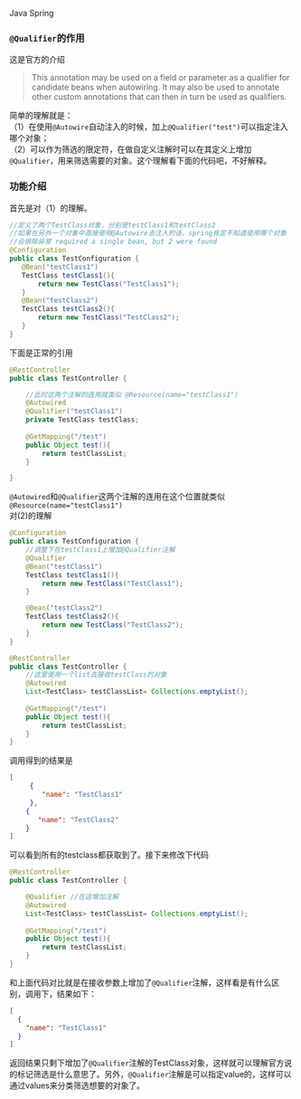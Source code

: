 Java Spring
<a name="z8vtC"></a>
### `@Qualifier`的作用
这是官方的介绍
> This annotation may be used on a field or parameter as a qualifier for candidate beans when autowiring. It may also be used to annotate other custom annotations that can then in turn be used as qualifiers.

简单的理解就是：<br />（1）在使用`@Autowire`自动注入的时候，加上`@Qualifier("test")`可以指定注入哪个对象；<br />（2）可以作为筛选的限定符，在做自定义注解时可以在其定义上增加`@Qualifier`，用来筛选需要的对象。这个理解看下面的代码吧，不好解释。
<a name="WHFOJ"></a>
### 功能介绍
首先是对（1）的理解。
```java
//定义了两个TestClass对象，分别是testClass1和testClass2 
//如果在另外一个对象中直接使用@Autowire去注入的话，spring肯定不知道使用哪个对象 
//会排除异常 required a single bean, but 2 were found
@Configuration
public class TestConfiguration {
   @Bean("testClass1")
   TestClass testClass1(){
       return new TestClass("TestClass1");
   }
   @Bean("testClass2")
   TestClass testClass2(){
       return new TestClass("TestClass2");
   }
}
```
下面是正常的引用
```java
@RestController
public class TestController {

    //此时这两个注解的连用就类似 @Resource(name="testClass1")
    @Autowired
    @Qualifier("testClass1")
    private TestClass testClass;
    
    @GetMapping("/test")
    public Object test(){
        return testClassList;
    }

}
```
`@Autowired`和`@Qualifier`这两个注解的连用在这个位置就类似 `@Resource(name="testClass1")`<br />对(2)的理解
```java
@Configuration
public class TestConfiguration {
    //调整下在testClass1上增加@Qualifier注解
    @Qualifier
    @Bean("testClass1")
    TestClass testClass1(){
        return new TestClass("TestClass1");
    }

    @Bean("testClass2")
    TestClass testClass2(){
        return new TestClass("TestClass2");
    }
}

@RestController
public class TestController {
    //这里使用一个list去接收testClass的对象
    @Autowired
    List<TestClass> testClassList= Collections.emptyList();
    
    @GetMapping("/test")
    public Object test(){
        return testClassList;
    }
}
```
调用得到的结果是
```json
[
     {
        "name": "TestClass1"
     },
    {
       "name": "TestClass2"
    }
]
```
可以看到所有的testclass都获取到了。接下来修改下代码
```java
@RestController
public class TestController {

    @Qualifier //在这增加注解
    @Autowired
    List<TestClass> testClassList= Collections.emptyList();
    
    @GetMapping("/test")
    public Object test(){
        return testClassList;
    }
}
```
和上面代码对比就是在接收参数上增加了`@Qualifier`注解，这样看是有什么区别，调用下，结果如下：
```json
[
  {
    "name": "TestClass1"
  }
]
```
返回结果只剩下增加了`@Qualifier`注解的TestClass对象，这样就可以理解官方说的标记筛选是什么意思了。另外，`@Qualifier`注解是可以指定value的，这样可以通过values来分类筛选想要的对象了。

